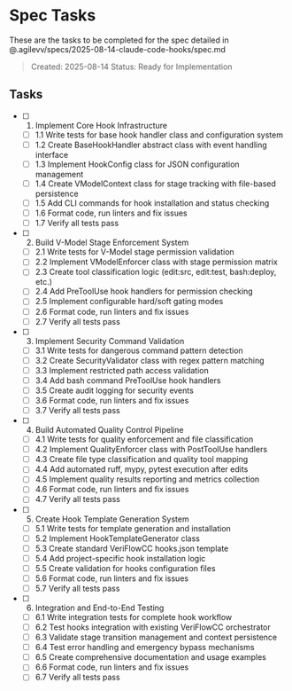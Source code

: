 # Spec Tasks

These are the tasks to be completed for the spec detailed in @.agilevv/specs/2025-08-14-claude-code-hooks/spec.md

> Created: 2025-08-14
> Status: Ready for Implementation

## Tasks

- [ ] 1. Implement Core Hook Infrastructure

  - [ ] 1.1 Write tests for base hook handler class and configuration system
  - [ ] 1.2 Create BaseHookHandler abstract class with event handling interface
  - [ ] 1.3 Implement HookConfig class for JSON configuration management
  - [ ] 1.4 Create VModelContext class for stage tracking with file-based persistence
  - [ ] 1.5 Add CLI commands for hook installation and status checking
  - [ ] 1.6 Format code, run linters and fix issues
  - [ ] 1.7 Verify all tests pass

- [ ] 2. Build V-Model Stage Enforcement System

  - [ ] 2.1 Write tests for V-Model stage permission validation
  - [ ] 2.2 Implement VModelEnforcer class with stage permission matrix
  - [ ] 2.3 Create tool classification logic (edit:src, edit:test, bash:deploy, etc.)
  - [ ] 2.4 Add PreToolUse hook handlers for permission checking
  - [ ] 2.5 Implement configurable hard/soft gating modes
  - [ ] 2.6 Format code, run linters and fix issues
  - [ ] 2.7 Verify all tests pass

- [ ] 3. Implement Security Command Validation

  - [ ] 3.1 Write tests for dangerous command pattern detection
  - [ ] 3.2 Create SecurityValidator class with regex pattern matching
  - [ ] 3.3 Implement restricted path access validation
  - [ ] 3.4 Add bash command PreToolUse hook handlers
  - [ ] 3.5 Create audit logging for security events
  - [ ] 3.6 Format code, run linters and fix issues
  - [ ] 3.7 Verify all tests pass

- [ ] 4. Build Automated Quality Control Pipeline

  - [ ] 4.1 Write tests for quality enforcement and file classification
  - [ ] 4.2 Implement QualityEnforcer class with PostToolUse handlers
  - [ ] 4.3 Create file type classification and quality tool mapping
  - [ ] 4.4 Add automated ruff, mypy, pytest execution after edits
  - [ ] 4.5 Implement quality results reporting and metrics collection
  - [ ] 4.6 Format code, run linters and fix issues
  - [ ] 4.7 Verify all tests pass

- [ ] 5. Create Hook Template Generation System

  - [ ] 5.1 Write tests for template generation and installation
  - [ ] 5.2 Implement HookTemplateGenerator class
  - [ ] 5.3 Create standard VeriFlowCC hooks.json template
  - [ ] 5.4 Add project-specific hook installation logic
  - [ ] 5.5 Create validation for hooks configuration files
  - [ ] 5.6 Format code, run linters and fix issues
  - [ ] 5.7 Verify all tests pass

- [ ] 6. Integration and End-to-End Testing

  - [ ] 6.1 Write integration tests for complete hook workflow
  - [ ] 6.2 Test hooks integration with existing VeriFlowCC orchestrator
  - [ ] 6.3 Validate stage transition management and context persistence
  - [ ] 6.4 Test error handling and emergency bypass mechanisms
  - [ ] 6.5 Create comprehensive documentation and usage examples
  - [ ] 6.6 Format code, run linters and fix issues
  - [ ] 6.7 Verify all tests pass
